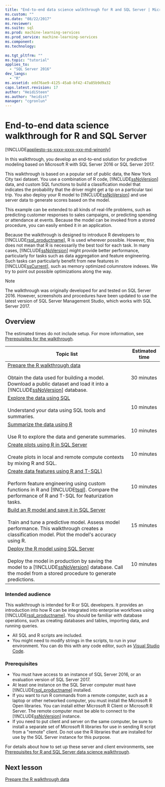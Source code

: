 ```yaml
---
title: "End-to-end data science walkthrough for R and SQL Server | Microsoft Docs"
ms.custom: ""
ms.date: "08/22/2017"
ms.reviewer: 
ms.suite: sql
ms.prod: machine-learning-services
ms.prod_service: machine-learning-services
ms.component: 
ms.technology: 
  
ms.tgt_pltfrm: ""
ms.topic: "tutorial"
applies_to: 
  - "SQL Server 2016"
dev_langs: 
  - "R"
ms.assetid: edd76ae9-4125-45a8-bf42-47a85b9d9a32
caps.latest.revision: 17
author: "HeidiSteen"
ms.author: "heidist"
manager: "cgronlun"
---
```

# End-to-end data science walkthrough for R and SQL Server
[!INCLUDE[appliesto-ss-xxxx-xxxx-xxx-md-winonly](../../includes/appliesto-ss-xxxx-xxxx-xxx-md-winonly.md)]

In this walkthrough, you develop an end-to-end solution for predictive modeling based on Microsoft R with SQL Server 2016 or SQL Server 2017.

This walkthrough is based on a popular set of public data, the New York City taxi dataset. You use a combination of R code, [!INCLUDE[ssNoVersion](../../includes/ssnoversion-md.md)] data, and custom SQL functions to build a classification model that indicates the probability that the driver might get a tip on a particular taxi trip. You also deploy your R model to [!INCLUDE[ssNoVersion](../../includes/ssnoversion-md.md)] and use server data to generate scores based on the model.

This example can be extended to all kinds of real-life problems, such as predicting customer responses to sales campaigns, or predicting spending or attendance at events. Because the model can be invoked from a stored procedure, you can easily embed it in an application.

Because the walkthrough is designed to introduce R developers to [!INCLUDE[rsql_productname](../../includes/rsql-productname-md.md)], R is used wherever possible. However, this does not mean that R is necessarily the best tool for each task. In many cases, [!INCLUDE[ssNoVersion](../../includes/ssnoversion-md.md)] might provide better performance, particularly for tasks such as data aggregation and feature engineering.  Such tasks can particularly benefit from new features in [!INCLUDE[ssCurrent](../../includes/sscurrent-md.md)], such as memory optimized columnstore indexes. We try to point out possible optimizations along the way.

> [!NOTE]
> The walkthrough was originally developed for and tested on SQL Server 2016. However, screenshots and procedures have been updated to use the latest version of SQL Server Management Studio, which works with SQL Server 2017.

## Overview

The estimated times do not include setup. For more information, see [Prerequisites for the walkthrough](../tutorials/walkthrough-prerequisites-for-data-science-walkthroughs.md).

|Topic list|Estimated time|
|-|------------------------------|
|[Prepare the R walkthrough data](../tutorials/walkthrough-prepare-the-data.md) <br /><br />Obtain the data used for building a model. Download a public dataset and load it into a [!INCLUDE[ssNoVersion](../../includes/ssnoversion-md.md)] database.|30 minutes|
|[Explore the data using SQL](../tutorials/walkthrough-view-and-explore-the-data.md) <br /><br />Understand your data using SQL tools and summaries.|10 minutes|
|[Summarize the data using R](../tutorials/walkthrough-view-and-summarize-data-using-r.md) <br /><br />Use R to explore the data and generate summaries.|10 minutes|
|[Create plots using R in SQL Server](../tutorials/walkthrough-create-graphs-and-plots-using-r.md) <br /><br />Create plots in local and remote compute contexts by mixing R and SQL.|10 minutes|
|[Create data features using R and T-SQL)](../tutorials/walkthrough-create-data-features.md) <br /><br />Perform feature engineering using custom functions in R and [!INCLUDE[tsql](../../includes/tsql-md.md)]. Compare the performance of R and T-SQL for featurization tasks. |10 minutes|
|[Build an R model and save it in SQL Server](../tutorials/walkthrough-build-and-save-the-model.md) <br /><br />Train and tune a predictive model. Assess model performance. This walkthrough creates a classification model. Plot the model's accuracy using R.|15 minutes|
|[Deploy the R model using SQL Server](../tutorials/walkthrough-deploy-and-use-the-model.md) <br /><br />Deploy the model in production by saving the model to a [!INCLUDE[ssNoVersion](../../includes/ssnoversion-md.md)] database. Call the model from a stored procedure to generate predictions.|10 minutes|

### Intended audience

This walkthrough is intended for R or SQL developers. It provides an introduction into how R can be integrated into enterprise workflows using [!INCLUDE[rsql_productname](../../includes/rsql-productname-md.md)].  You should be familiar with database operations, such as creating databases and tables, importing data, and running queries.

+ All SQL and R scripts are included.
+ You might need to modify strings in the scripts, to run in your environment. You can do this with any code editor, such as [Visual Studio Code](https://code.visualstudio.com/Download).

### Prerequisites

+ You must have access to an instance of SQL Server 2016, or an evaluation version of SQL Server 2017.
+ At least one instance on the SQL Server computer must have [!INCLUDE[rsql_productname](../../includes/rsql-productname-md.md)] installed.
+ If you want to run R commands from a remote computer, such as a laptop or other networked computer, you must install the Microsoft R Open libraries. You can install either Microsoft R Client or Microsoft R Server. The remote computer must be able to connect to the [!INCLUDE[ssNoVersion](../../includes/ssnoversion-md.md)] instance.
+ If you need to put client and server on the same computer, be sure to install a separate set of Microsoft R libraries for use in sending R script from a "remote" client. Do not use the R libraries that are installed for use by the SQL Server instance for this purpose.

For details about how to set up these server and client environments, see [Prerequisites for R and SQL Server data science walkthrough](../tutorials/walkthrough-prerequisites-for-data-science-walkthroughs.md).

## Next lesson

[Prepare the R walkthrough data](../tutorials/walkthrough-prepare-the-data.md)
